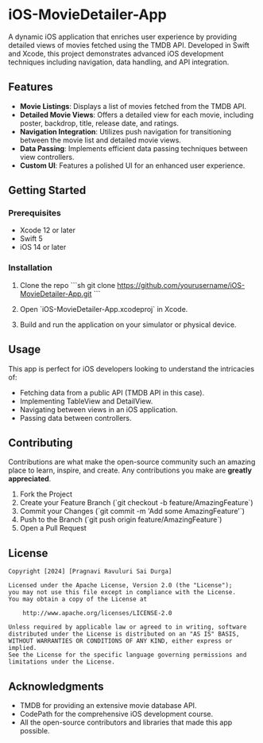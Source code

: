 # iOS-MovieDetailer-App

A dynamic iOS application that enriches user experience by providing detailed views of movies fetched using the TMDB API. Developed in Swift and Xcode, this project demonstrates advanced iOS development techniques including navigation, data handling, and API integration.

## Features
- **Movie Listings**: Displays a list of movies fetched from the TMDB API.
- **Detailed Movie Views**: Offers a detailed view for each movie, including poster, backdrop, title, release date, and ratings.
- **Navigation Integration**: Utilizes push navigation for transitioning between the movie list and detailed movie views.
- **Data Passing**: Implements efficient data passing techniques between view controllers.
- **Custom UI**: Features a polished UI for an enhanced user experience.

## Getting Started

### Prerequisites
- Xcode 12 or later
- Swift 5
- iOS 14 or later

### Installation
1. Clone the repo
\`\`\`sh
git clone https://github.com/yourusername/iOS-MovieDetailer-App.git
\`\`\`
2. Open \`iOS-MovieDetailer-App.xcodeproj\` in Xcode.

3. Build and run the application on your simulator or physical device.

## Usage
This app is perfect for iOS developers looking to understand the intricacies of:
- Fetching data from a public API (TMDB API in this case).
- Implementing TableView and DetailView.
- Navigating between views in an iOS application.
- Passing data between controllers.

## Contributing
Contributions are what make the open-source community such an amazing place to learn, inspire, and create. Any contributions you make are **greatly appreciated**.

1. Fork the Project
2. Create your Feature Branch (\`git checkout -b feature/AmazingFeature\`)
3. Commit your Changes (\`git commit -m 'Add some AmazingFeature'\`)
4. Push to the Branch (\`git push origin feature/AmazingFeature\`)
5. Open a Pull Request

## License

    Copyright [2024] [Pragnavi Ravuluri Sai Durga]

    Licensed under the Apache License, Version 2.0 (the "License");
    you may not use this file except in compliance with the License.
    You may obtain a copy of the License at

        http://www.apache.org/licenses/LICENSE-2.0

    Unless required by applicable law or agreed to in writing, software
    distributed under the License is distributed on an "AS IS" BASIS,
    WITHOUT WARRANTIES OR CONDITIONS OF ANY KIND, either express or implied.
    See the License for the specific language governing permissions and
    limitations under the License.
    
## Acknowledgments
- TMDB for providing an extensive movie database API.
- CodePath for the comprehensive iOS development course.
- All the open-source contributors and libraries that made this app possible.
